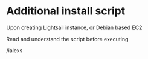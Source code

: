 # Additional install script

Upon creating Lightsail instance, or Debian based EC2

Read and understand the script before executing

/ialexs
